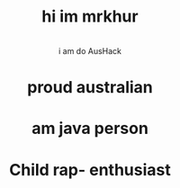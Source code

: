 <div align = "center">
<h1>
hi im mrkhur
</h1>
<br/>
i am do AusHack


<h1>
proud australian


<h1>
am java person















<h1>
Child rap- enthusiast

</h1>
